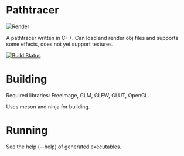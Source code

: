 Pathtracer
==========

![Render](https://raw.github.com/daoo/pathtracer/master/resources/cornell_1080x1080_2048.png)

A pathtracer written in C++. Can load and render obj files and supports some
effects, does not yet support textures.

[![Build Status](https://travis-ci.org/daoo/pathtracer.svg?branch=master)](https://travis-ci.org/daoo/pathtracer)

Building
========

Required libraries: FreeImage, GLM, GLEW, GLUT, OpenGL.

Uses meson and ninja for building.

Running
=======

See the help (--help) of generated executables.
